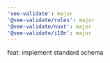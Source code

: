 ```yaml
---
'vee-validate': major
'@vee-validate/rules': major
'@vee-validate/nuxt': major
'@vee-validate/i18n': major
---
```


feat: implement standard schema
